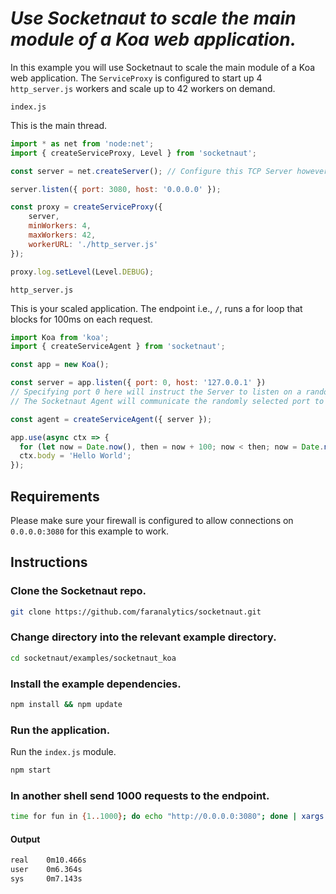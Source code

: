 # *Use Socketnaut to scale the main module of a Koa web application.*

In this example you will use Socketnaut to scale the main module of a Koa web application.  The `ServiceProxy` is configured to start up 4 `http_server.js` workers and scale up to 42 workers on demand.

`index.js`

This is the main thread.
```js
import * as net from 'node:net';
import { createServiceProxy, Level } from 'socketnaut';

const server = net.createServer(); // Configure this TCP Server however you choose.

server.listen({ port: 3080, host: '0.0.0.0' });

const proxy = createServiceProxy({
    server,
    minWorkers: 4,
    maxWorkers: 42,
    workerURL: './http_server.js'
});

proxy.log.setLevel(Level.DEBUG);
```

`http_server.js`

This is your scaled application. The endpoint i.e., `/`, runs a for loop that blocks for 100ms on each request.
```js
import Koa from 'koa';
import { createServiceAgent } from 'socketnaut';

const app = new Koa();

const server = app.listen({ port: 0, host: '127.0.0.1' })
// Specifying port 0 here will instruct the Server to listen on a random port.  
// The Socketnaut Agent will communicate the randomly selected port to the ServiceProxy.

const agent = createServiceAgent({ server });

app.use(async ctx => {
  for (let now = Date.now(), then = now + 100; now < then; now = Date.now()); // Block for 100 milliseconds.
  ctx.body = 'Hello World';
});
```

## Requirements
Please make sure your firewall is configured to allow connections on `0.0.0.0:3080` for this example to work.

## Instructions

### Clone the Socketnaut repo.
```bash
git clone https://github.com/faranalytics/socketnaut.git
```

### Change directory into the relevant example directory.
```bash
cd socketnaut/examples/socketnaut_koa
```

### Install the example dependencies.
```bash
npm install && npm update
```

### Run the application.
Run the `index.js` module.
```bash
npm start
```

### In another shell send 1000 requests to the endpoint.
```bash
time for fun in {1..1000}; do echo "http://0.0.0.0:3080"; done | xargs -n1 -P1000 curl
```

#### Output
```bash
real    0m10.466s
user    0m6.364s
sys     0m7.143s
```